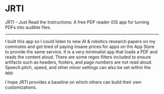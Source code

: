 # JRTI
JRTI - Just Read the Instructions: A free PDF reader iOS app for turning PDFs into audible files.

---

I built this app so I could listen to new AI & robotics research papers on my commutes and got tired of paying insane prices for apps on the App Store to provide the same service. 
It is a very minimalist app that loads a PDF and reads the content aloud.
There are some regex filters included to ensure artifacts such as headers, footers, and page numbers are not read aloud.
Speech pitch, speed, and other minor settings can also be set within the app.

I hope JRTI provides a baseline on which others can build their own customizations. 

